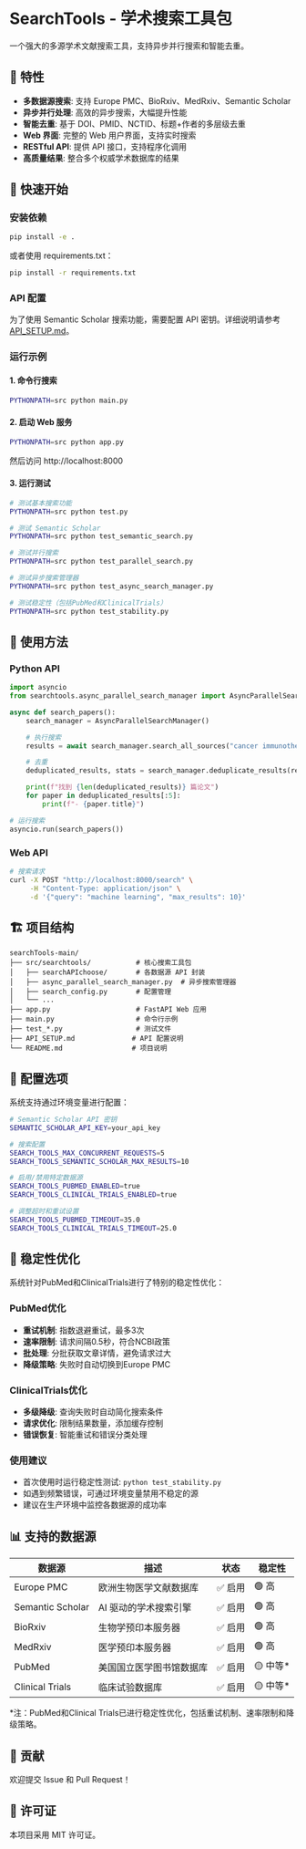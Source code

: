 # SearchTools - 学术搜索工具包

一个强大的多源学术文献搜索工具，支持异步并行搜索和智能去重。

## 🌟 特性

- **多数据源搜索**: 支持 Europe PMC、BioRxiv、MedRxiv、Semantic Scholar
- **异步并行处理**: 高效的异步搜索，大幅提升性能
- **智能去重**: 基于 DOI、PMID、NCTID、标题+作者的多层级去重
- **Web 界面**: 完整的 Web 用户界面，支持实时搜索
- **RESTful API**: 提供 API 接口，支持程序化调用
- **高质量结果**: 整合多个权威学术数据库的结果

## 🚀 快速开始

### 安装依赖

```bash
pip install -e .
```

或者使用 requirements.txt：

```bash
pip install -r requirements.txt
```

### API 配置

为了使用 Semantic Scholar 搜索功能，需要配置 API 密钥。详细说明请参考 [API_SETUP.md](API_SETUP.md)。

### 运行示例

#### 1. 命令行搜索

```bash
PYTHONPATH=src python main.py
```

#### 2. 启动 Web 服务

```bash
PYTHONPATH=src python app.py
```

然后访问 http://localhost:8000

#### 3. 运行测试

```bash
# 测试基本搜索功能
PYTHONPATH=src python test.py

# 测试 Semantic Scholar
PYTHONPATH=src python test_semantic_search.py

# 测试并行搜索
PYTHONPATH=src python test_parallel_search.py

# 测试异步搜索管理器
PYTHONPATH=src python test_async_search_manager.py

# 测试稳定性（包括PubMed和ClinicalTrials）
PYTHONPATH=src python test_stability.py
```

## 📖 使用方法

### Python API

```python
import asyncio
from searchtools.async_parallel_search_manager import AsyncParallelSearchManager

async def search_papers():
    search_manager = AsyncParallelSearchManager()

    # 执行搜索
    results = await search_manager.search_all_sources("cancer immunotherapy")

    # 去重
    deduplicated_results, stats = search_manager.deduplicate_results(results)

    print(f"找到 {len(deduplicated_results)} 篇论文")
    for paper in deduplicated_results[:5]:
        print(f"- {paper.title}")

# 运行搜索
asyncio.run(search_papers())
```

### Web API

```bash
# 搜索请求
curl -X POST "http://localhost:8000/search" \
     -H "Content-Type: application/json" \
     -d '{"query": "machine learning", "max_results": 10}'
```

## 🏗️ 项目结构

```
searchTools-main/
├── src/searchtools/           # 核心搜索工具包
│   ├── searchAPIchoose/       # 各数据源 API 封装
│   ├── async_parallel_search_manager.py  # 异步搜索管理器
│   ├── search_config.py       # 配置管理
│   └── ...
├── app.py                     # FastAPI Web 应用
├── main.py                    # 命令行示例
├── test_*.py                  # 测试文件
├── API_SETUP.md              # API 配置说明
└── README.md                 # 项目说明
```

## 🔧 配置选项

系统支持通过环境变量进行配置：

```bash
# Semantic Scholar API 密钥
SEMANTIC_SCHOLAR_API_KEY=your_api_key

# 搜索配置
SEARCH_TOOLS_MAX_CONCURRENT_REQUESTS=5
SEARCH_TOOLS_SEMANTIC_SCHOLAR_MAX_RESULTS=10

# 启用/禁用特定数据源
SEARCH_TOOLS_PUBMED_ENABLED=true
SEARCH_TOOLS_CLINICAL_TRIALS_ENABLED=true

# 调整超时和重试设置
SEARCH_TOOLS_PUBMED_TIMEOUT=35.0
SEARCH_TOOLS_CLINICAL_TRIALS_TIMEOUT=25.0
```

## 🔧 稳定性优化

系统针对PubMed和ClinicalTrials进行了特别的稳定性优化：

### PubMed优化
- **重试机制**: 指数退避重试，最多3次
- **速率限制**: 请求间隔0.5秒，符合NCBI政策
- **批处理**: 分批获取文章详情，避免请求过大
- **降级策略**: 失败时自动切换到Europe PMC

### ClinicalTrials优化
- **多级降级**: 查询失败时自动简化搜索条件
- **请求优化**: 限制结果数量，添加缓存控制
- **错误恢复**: 智能重试和错误分类处理

### 使用建议
- 首次使用时运行稳定性测试: `python test_stability.py`
- 如遇到频繁错误，可通过环境变量禁用不稳定的源
- 建议在生产环境中监控各数据源的成功率

## 📊 支持的数据源

| 数据源 | 描述 | 状态 | 稳定性 |
|--------|------|------|--------|
| Europe PMC | 欧洲生物医学文献数据库 | ✅ 启用 | 🟢 高 |
| Semantic Scholar | AI 驱动的学术搜索引擎 | ✅ 启用 | 🟢 高 |
| BioRxiv | 生物学预印本服务器 | ✅ 启用 | 🟢 高 |
| MedRxiv | 医学预印本服务器 | ✅ 启用 | 🟢 高 |
| PubMed | 美国国立医学图书馆数据库 | ✅ 启用 | 🟡 中等* |
| Clinical Trials | 临床试验数据库 | ✅ 启用 | 🟡 中等* |

*注：PubMed和Clinical Trials已进行稳定性优化，包括重试机制、速率限制和降级策略。

## 🤝 贡献

欢迎提交 Issue 和 Pull Request！

## 📄 许可证

本项目采用 MIT 许可证。